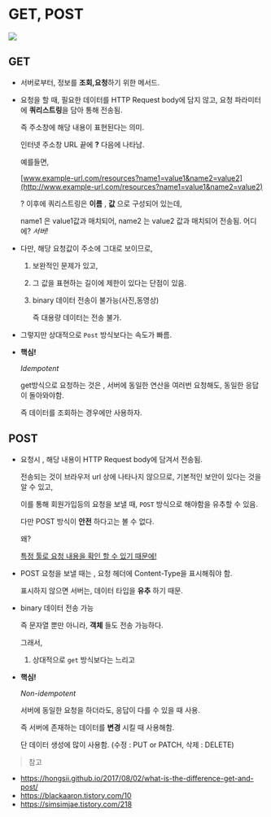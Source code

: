 # GET, POST

![](https://upload.wikimedia.org/wikipedia/commons/3/3c/PostRedirectGet_DoubleSubmitSolution.png)



## GET

- 서버로부터, 정보를 **조회,요청**하기 위한 메서드.

- 요청을 할 때, 필요한 데이터를 HTTP Request body에 담지 않고, 요청 파라미터에 **쿼리스트링**을 담아 통해 전송됨.

  즉 주소창에 해당 내용이 표현된다는 의미.

  인터넷 주소창 URL 끝에 **?** 다음에 나타남.

  

  예를들면,

  [www.example-url.com/resources?name1=value1&name2=value2](http://www.example-url.com/resources?name1=value1&name2=value2)

  ? 이후에 쿼리스트링은 **이름** , **값** 으로 구성되어 있는데,

  name1 은 value1값과 매치되어, name2 는 value2 값과 매치되어 전송됨.  어디에? *서버!*



- 다만, 해당 요청값이 주소에 그대로 보이므로,

  1. 보완적인 문제가 있고,

  2. 그 값을 표현하는 길이에 제한이 있다는 단점이 있음.

  3. binary 데이터 전송이 불가능(사진,동영상)

     즉 대용량 데이터는 전송 불가.

- 그렇지만 상대적으로 `Post` 방식보다는 속도가 빠름.



- **핵심!**

  *Idempotent*

  get방식으로 요청하는 것은 , 서버에 동일한 연산을 여러번 요청해도, 동일한 응답이 돌아와야함.
  
  즉 데이터를 조회하는 경우에만 사용하자.



## POST

- 요청시 , 해당 내용이 HTTP Request body에 담겨서 전송됨.

  전송되는 것이 브라우저 url 상에 나타나지 않으므로, 기본적인 보안이 있다는 것을 알 수 있고,

  이를 통해 회원가입등의 요청을 보낼 때, `POST` 방식으로 해야함을 유추할 수 있음.

  다만 POST 방식이 **안전** 하다고는 볼 수 없다.

  왜?

  <u>특정 툴로 요청 내용을 확인 할 수 있기 때문에!</u>



- POST 요청을 보낼 때는 , 요청 헤더에 Content-Type을 표시해줘야 함.

  표시하지 않으면 서버는, 데이터 타입을 **유추** 하기 때문.



- binary 데이터 전송 가능

  즉 문자열 뿐만 아니라, **객체** 들도 전송 가능하다.

  그래서,

  1. 상대적으로 `get` 방식보다는 느리고

  

- **핵심!**

  *Non-idempotent*
  
  서버에 동일한 요청을 하더라도, 응답이 다를 수 있을 때 사용.
  
  즉 서버에 존재하는 데이터를 **변경** 시킬 때 사용해함.
  
  단 데이터 생성에 많이 사용함. (수정 : PUT or PATCH, 삭제 : DELETE)

> 참고

- https://hongsii.github.io/2017/08/02/what-is-the-difference-get-and-post/
- https://blackaaron.tistory.com/10
- https://simsimjae.tistory.com/218